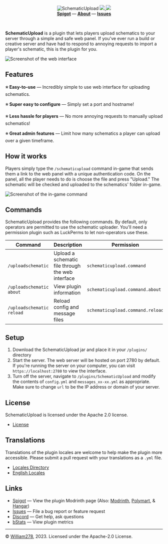 <!--suppress ALL -->
<p align="center">
    <img src="images/banner.png" alt="SchematicUpload" />
    <a href="https://github.com/WiIIiam278/SchematicUpload/actions/workflows/ci.yml">
        <img src="https://img.shields.io/github/actions/workflow/status/WiIIiam278/SchematicUpload/ci.yml?branch=master&logo=github"/>
    </a> 
    <a href="https://discord.gg/tVYhJfyDWG">
        <img src="https://img.shields.io/discord/818135932103557162.svg?label=&logo=discord&logoColor=fff&color=7389D8&labelColor=6A7EC2" />
    </a> 
    <br/>
    <b>
        <a href="https://www.spigotmc.org/resources/schematicupload.100657/">Spigot</a>
    </b> —
    <b>
        <a href="https://william278.net/project/schematicupload">About</a>
    </b> — 
    <b>
        <a href="https://github.com/WiIIiam278/SchematicUpload/issues">Issues</a>
    </b>
</p>
<br/>

**SchematicUpload** is a plugin that lets players upload schematics to your server through a simple and safe web panel.
If you've ever run a build or creative server and have had to respond to annoying requests to import a player's
schematic, this is the plugin for you.

![Screenshot of the web interface](images/web-interface.png)

## Features
**⭐ Easy-to-use** &mdash; Incredibly simple to use web interface for uploading schematics.

**⭐ Super easy to configure** &mdash; Simply set a port and hostname!

**⭐ Less hassle for players** &mdash; No more annoying requests to manually upload schematics!

**⭐ Great admin features** &mdash; Limit how many schematics a player can upload over a given timeframe.

## How it works

Players simply type the `/schematicupload` command in-game that sends them a link to the web panel with a unique
authentication code. On the panel, all the player needs to do is choose the file and press "Upload." The schematic will
be checked and uploaded to the schematics' folder in-game.

![Screenshot of the in-game command](images/in-game-command.png)

## Commands

SchematicUpload provides the following commands. By default, only operators are permitted to use the schematic uploader.
You'll need a permission plugin such as LuckPerms to let non-operators use these.

| Command                   | Description                                       | Permission                       |
|---------------------------|---------------------------------------------------|----------------------------------|
| `/uploadschematic`        | Upload a schematic file through the web interface | `schematicupload.command`        |
| `/uploadschematic about`  | View plugin information                           | `schematicupload.command.about`  |
| `/uploadschematic reload` | Reload config and message files                   | `schematicupload.command.reload` |

## Setup

1. Download the SchematicUpload jar and place it in your `/plugins/` directory
2. Start the server. The web server will be hosted on port 2780 by default. If you're running the server on your
   computer, you can visit `https://localhost:2780` to view the interface.
3. Turn off the server, navigate to `/plugins/SchematicUpload` and modify the contents of `config.yml` and
   `messages_xx-xx.yml` as appropriate. Make sure to change `url` to be the IP address or domain of your server.

## License
SchematicUpload is licensed under the Apache 2.0 license.

- [License](https://github.com/WiIIiam278/SchematicUpload/blob/master/LICENSE)

## Translations
Translations of the plugin locales are welcome to help make the plugin more accessible. Please submit a pull request with your translations as a `.yml` file.

- [Locales Directory](https://github.com/WiIIiam278/SchematicUpload/tree/master/src/main/resources/locales)
- [English Locales](https://github.com/WiIIiam278/SchematicUpload/tree/master/src/main/resources/locales/en-gb.yml)

## Links
- [Spigot](https://www.spigotmc.org/resources/schematicupload.100657/) &mdash; View the plugin Modrinth page (Also: [Modrinth](https://modrinth.com/plugin/schematicupload), [Polymart](https://polymart.org/resource/schematicupload.2125), & [Hangar](https://hangar.papermc.io/William278/SchematicUpload))
- [Issues](https://github.com/WiIIiam278/SchematicUpload/issues) &mdash; File a bug report or feature request
- [Discord](https://discord.gg/tVYhJfyDWG) &mdash; Get help, ask questions
- [bStats](https://bstats.org/plugin/bukkit/SchematicUpload/14611) &mdash; View plugin metrics

---
&copy; [William278](https://william278.net/), 2023. Licensed under the Apache-2.0 License.
